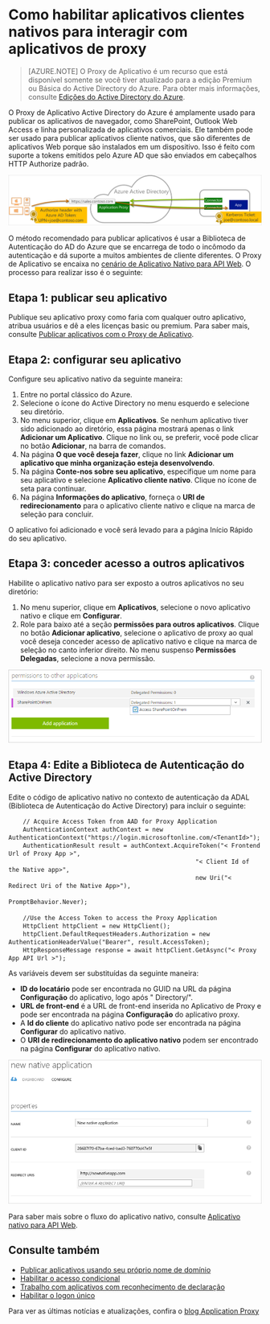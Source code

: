 <properties
	pageTitle="Como habilitar a publicação de aplicativos clientes nativos com aplicativos de proxy | Microsoft Azure"
	description="Aborda como habilitar aplicativos clientes nativos para se comunicar com o Conector de Proxy do aplicativo Azure AD para fornecer acesso remoto seguro aos seus aplicativos locais."
	services="active-directory"
	documentationCenter=""
	authors="kgremban"
	manager="stevenpo"
	editor=""/>

<tags
	ms.service="active-directory"
	ms.workload="identity"
	ms.tgt_pltfrm="na"
	ms.devlang="na"
	ms.topic="article"
	ms.date="05/09/2016"
	ms.author="kgremban"/>

# Como habilitar aplicativos clientes nativos para interagir com aplicativos de proxy

> [AZURE.NOTE] O Proxy de Aplicativo é um recurso que está disponível somente se você tiver atualizado para a edição Premium ou Básica do Active Directory do Azure. Para obter mais informações, consulte [Edições do Active Directory do Azure](active-directory-editions.md).

O Proxy de Aplicativo Active Directory do Azure é amplamente usado para publicar os aplicativos de navegador, como SharePoint, Outlook Web Access e linha personalizada de aplicativos comerciais. Ele também pode ser usado para publicar aplicativos cliente nativos, que são diferentes de aplicativos Web porque são instalados em um dispositivo. Isso é feito com suporte a tokens emitidos pelo Azure AD que são enviados em cabeçalhos HTTP Authorize padrão.

![Relação entre os usuários finais, o Active Directory do Azure e os aplicativos publicados](./media/active-directory-application-proxy-native-client/richclientflow.png)

O método recomendado para publicar aplicativos é usar a Biblioteca de Autenticação do AD do Azure que se encarrega de todo o incômodo da autenticação e dá suporte a muitos ambientes de cliente diferentes. O Proxy de Aplicativo se encaixa no [cenário de Aplicativo Nativo para API Web](active-directory-authentication-scenarios.md#native-application-to-web-api). O processo para realizar isso é o seguinte:

## Etapa 1: publicar seu aplicativo

Publique seu aplicativo proxy como faria com qualquer outro aplicativo, atribua usuários e dê a eles licenças basic ou premium. Para saber mais, consulte [Publicar aplicativos com o Proxy de Aplicativo](active-directory-application-proxy-publish.md).

## Etapa 2: configurar seu aplicativo

Configure seu aplicativo nativo da seguinte maneira:

1. Entre no portal clássico do Azure.
2. Selecione o ícone do Active Directory no menu esquerdo e selecione seu diretório.
3. No menu superior, clique em **Aplicativos**. Se nenhum aplicativo tiver sido adicionado ao diretório, essa página mostrará apenas o link **Adicionar um Aplicativo**. Clique no link ou, se preferir, você pode clicar no botão **Adicionar**, na barra de comandos.
4. Na página **O que você deseja fazer**, clique no link **Adicionar um aplicativo que minha organização esteja desenvolvendo**.
5. Na página **Conte-nos sobre seu aplicativo**, especifique um nome para seu aplicativo e selecione **Aplicativo cliente nativo**. Clique no ícone de seta para continuar.
6. Na página **Informações do aplicativo**, forneça o **URI de redirecionamento** para o aplicativo cliente nativo e clique na marca de seleção para concluir.

O aplicativo foi adicionado e você será levado para a página Início Rápido do seu aplicativo.

## Etapa 3: conceder acesso a outros aplicativos

Habilite o aplicativo nativo para ser exposto a outros aplicativos no seu diretório:

1. No menu superior, clique em **Aplicativos**, selecione o novo aplicativo nativo e clique em **Configurar**.
2. Role para baixo até a seção **permissões para outros aplicativos**. Clique no botão **Adicionar aplicativo**, selecione o aplicativo de proxy ao qual você deseja conceder acesso de aplicativo nativo e clique na marca de seleção no canto inferior direito. No menu suspenso **Permissões Delegadas**, selecione a nova permissão.

![Captura de tela de Permissões para outros aplicativos - adicionar aplicativo](./media/active-directory-application-proxy-native-client/delegate_native_app.png)

## Etapa 4: Edite a Biblioteca de Autenticação do Active Directory

Edite o código de aplicativo nativo no contexto de autenticação da ADAL (Biblioteca de Autenticação do Active Directory) para incluir o seguinte:

		// Acquire Access Token from AAD for Proxy Application
		AuthenticationContext authContext = new AuthenticationContext("https://login.microsoftonline.com/<TenantId>");
		AuthenticationResult result = authContext.AcquireToken("< Frontend Url of Proxy App >",
                                                        "< Client Id of the Native app>",
                                                        new Uri("< Redirect Uri of the Native App>"),
                                                        PromptBehavior.Never);

		//Use the Access Token to access the Proxy Application
		HttpClient httpClient = new HttpClient();
		httpClient.DefaultRequestHeaders.Authorization = new AuthenticationHeaderValue("Bearer", result.AccessToken);
		HttpResponseMessage response = await httpClient.GetAsync("< Proxy App API Url >");

As variáveis devem ser substituídas da seguinte maneira:

- **ID do locatário** pode ser encontrada no GUID na URL da página **Configuração** do aplicativo, logo após " Directory/".
- **URL de front-end** é a URL de front-end inserida no Aplicativo de Proxy e pode ser encontrada na página **Configuração** do aplicativo proxy.
- A **Id do cliente** do aplicativo nativo pode ser encontrada na página **Configurar** do aplicativo nativo.
- O **URI de redirecionamento do aplicativo nativo** podem ser encontrado na página **Configurar** do aplicativo nativo.

![Captura de tela da página Configurar novo aplicativo nativo](./media/active-directory-application-proxy-native-client/new_native_app.png)

Para saber mais sobre o fluxo do aplicativo nativo, consulte [Aplicativo nativo para API Web](active-directory-authentication-scenarios.md#native-application-to-web-api).


## Consulte também

- [Publicar aplicativos usando seu próprio nome de domínio](active-directory-application-proxy-custom-domains.md)
- [Habilitar o acesso condicional](active-directory-application-proxy-conditional-access.md)
- [Trabalho com aplicativos com reconhecimento de declaração](active-directory-application-proxy-claims-aware-apps.md)
- [Habilitar o logon único](active-directory-application-proxy-sso-using-kcd.md)

Para ver as últimas notícias e atualizações, confira o [blog Application Proxy](http://blogs.technet.com/b/applicationproxyblog/)

<!---HONumber=AcomDC_0511_2016-->
